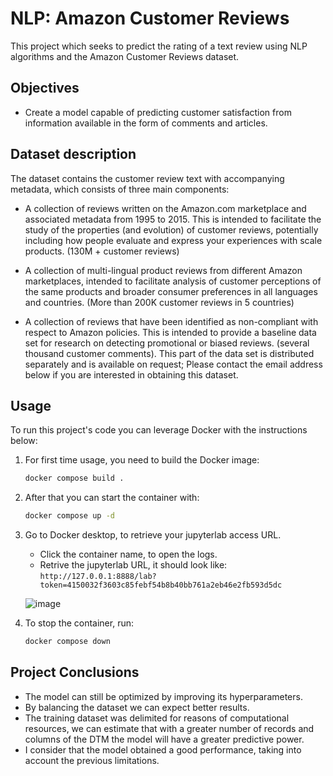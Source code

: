 # NLP: Amazon Customer Reviews

This project which seeks to predict the rating of a text review using NLP algorithms and the Amazon Customer Reviews dataset.

## Objectives

- Create a model capable of predicting customer satisfaction from information available in the form of comments and articles.

## Dataset description

The dataset contains the customer review text with accompanying metadata, which consists of three main components:

- A collection of reviews written on the Amazon.com marketplace and associated metadata from 1995 to 2015. This is intended to facilitate the study of the properties (and evolution) of customer reviews, potentially including how people evaluate and express your experiences with scale products. (130M + customer reviews)

- A collection of multi-lingual product reviews from different Amazon marketplaces, intended to facilitate analysis of customer perceptions of the same products and broader consumer preferences in all languages ​​and countries. (More than 200K customer reviews in 5 countries)

- A collection of reviews that have been identified as non-compliant with respect to Amazon policies. This is intended to provide a baseline data set for research on detecting promotional or biased reviews. (several thousand customer comments). This part of the data set is distributed separately and is available on request; Please contact the email address below if you are interested in obtaining this dataset.

## Usage

To run this project's code you can leverage Docker with the instructions below:

1. For first time usage, you need to build the Docker image:

    ```bash
    docker compose build .
    ```

2. After that you can start the container with:

    ```bash
    docker compose up -d
    ```

3. Go to Docker desktop, to retrieve your jupyterlab access URL.

    - Click the container name, to open the logs.
    - Retrive the jupyterlab URL, it should look like: `http://127.0.0.1:8888/lab?token=4150032f3603c85febf54b8b40bb761a2eb46e2fb593d5dc`

    ![image](https://github.com/kevinknights29/Airflow_Docs_LLM_App/assets/74464814/661f3747-2b2e-4387-9c79-64af1d8bc56e)

4. To stop the container, run:

    ```bash
    docker compose down
    ```

## Project Conclusions

- The model can still be optimized by improving its hyperparameters.
- By balancing the dataset we can expect better results.
- The training dataset was delimited for reasons of computational resources, we can estimate that with a greater number of records and columns of the DTM the model will have a greater predictive power.
- I consider that the model obtained a good performance, taking into account the previous limitations.

